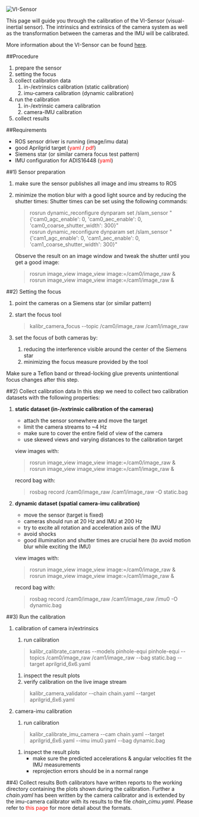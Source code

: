 ![VI-Sensor](https://raw.githubusercontent.com/wiki/schneith/Kalibr-test/images/visensor.png)

This page will guide you through the calibration of the VI-Sensor (visual-inertial sensor). The intrinsics and extrinsics of the camera system as well as the transformation between the cameras and the IMU will be calibrated.

More information about the VI-Sensor can be found [here](http://www.skybotix.com/).


##Procedure

1. prepare the sensor
1. setting the focus
1. collect calibration data
    1. in-/extrinsics calibration (static calibration)
    1. imu-camera calibration (dynamic calibration)
1. run the calibration
    1. in-/extrinsic camera calibration
    1. camera-IMU calibration
1. collect results


##Requirements

* ROS sensor driver is running (image/imu data)
* good Aprilgrid target (<font color='red'>yaml</font> /  <font color='red'>pdf</font>)
* Siemens star (or similar camera focus test pattern)
* IMU configuration for ADIS16448 (<font color='red'>yaml</font>)


##1) Sensor preparation

1. make sure the sensor publishes all image and imu streams to ROS
1. minimize the motion blur with a good light source and by reducing the shutter times:
    Shutter times can be set using the following commands:

    >rosrun dynamic_reconfigure dynparam set /slam_sensor "{'cam0_agc_enable': 0, 'cam0_aec_enable': 0, 'cam0_coarse_shutter_width': 300}"<br>
    >rosrun dynamic_reconfigure dynparam set /slam_sensor "{'cam1_agc_enable': 0, 'cam1_aec_enable': 0, 'cam1_coarse_shutter_width': 300}"

    Observe the result on an image window and tweak the shutter until you get a good image:

    > rosrun image_view image_view image:=/cam0/image_raw &<br>
rosrun image_view image_view image:=/cam1/image_raw &


##2) Setting the focus

1. point the cameras on a Siemens star (or similar pattern)
1. start the focus tool
    >kalibr_camera_focus --topic /cam0/image_raw /cam1/image_raw

1. set the focus of both cameras by:
    1. reducing the interference visible around the center of the Siemens star
    1. minimizing the focus measure provided by the tool

Make sure a Teflon band or thread-locking glue prevents unintentional focus changes after this step.


##2) Collect calibration data
In this step we need to collect two calibration datasets with the following properties:

1. **static dataset (in-/extrinsic calibration of the cameras)**
    * attach the sensor somewhere and move the target
    * limit the camera streams to ~4 Hz
    * make sure to cover the entire field of view of the camera
    * use skewed views and varying distances to the calibration target

    view images with:
    >rosrun image_view image_view image:=/cam0/image_raw &<br>
rosrun image_view image_view image:=/cam1/image_raw &

    record bag with:
    >rosbag record /cam0/image_raw  /cam1/image_raw -O static.bag


1. **dynamic dataset (spatial camera-imu calibration)**
    * move the sensor (target is fixed)
    * cameras should run at 20 Hz and IMU at 200 Hz
    * try to excite all rotation and acceleration axis of the IMU
    * avoid shocks
    * good illumination and shutter times are crucial here (to avoid motion blur while exciting the IMU)

    view images with:
    >rosrun image_view image_view image:=/cam0/image_raw &<br>
rosrun image_view image_view image:=/cam1/image_raw &

    record bag with:
    >rosbag record /cam0/image_raw  /cam1/image_raw /imu0 -O dynamic.bag

##3) Run the calibration
1. calibration of camera in/extrinsics
    1. run calibration
    > kalibr_calibrate_cameras --models pinhole-equi pinhole-equi --topics /cam0/image_raw /cam1/image_raw --bag static.bag --target aprilgrid_6x6.yaml

    1. inspect the result plots
    1. verify calibration on the live image stream

    > kalibr_camera_validator --chain chain.yaml --target aprilgrid_6x6.yaml

1. camera-imu calibration
    1. run calibration

    > kalibr_calibrate_imu_camera --cam chain.yaml --target aprilgrid_6x6.yaml --imu imu0.yaml --bag dynamic.bag

    1. inspect the result plots
        * make sure the predicted accelerations & angular velocities fit the IMU measurements
        * reprojection errors should be in a normal range

##4) Collect results
Both calibrators have written reports to the working directory containing the plots shown during the calibration. Further a _chain.yaml_ has been written by the camera calibrator and is extended by the imu-camera calibrator with its results to the file _chain_cimu.yaml_. Please refer to <font color='red'>this page</font> for more detail about the formats.